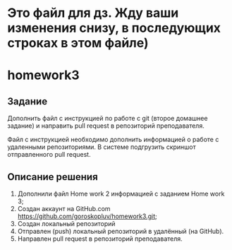 # Это файл для дз. Жду ваши изменения снизу, в последующих строках в этом файле)

# homework3
## Задание
Дополнить файл с инструкцией по работе с git (второе домашнее задание) и направить pull request в репозиторий преподавателя.

Файл с инструкцией необходимо дополнить информацией о работе с удаленными репозиториями.
В системе подгрузить скриншот отправленного pull request.
## Описание решения
1. Дополнили файл Home work 2 информацией с заданием Home work 3;
2. Создан аккаунт на GitHub.com https://github.com/goroskopluv/homework3.git; 
3. Создан локальный репозиторий 
4. Отправлен (push) локальный репозиторий в удалённый (на GitHub).
5. Направлен pull request в репозиторий преподавателя.